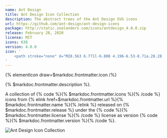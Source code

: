 ```yaml
---
name: Ant Design
title: Ant Design Icon Collection
description: The abstract trees of the Ant Design SVG icons
url: https://github.com/ant-design/ant-design-icons
package: http://static.zoolanders.com/icons/antdesign_4.0.0.zip
release: February 28, 2020
license: MIT
icons: 638
version: 4.0.0
icon: '
    <path stroke="none" d="M28.563 6.771l-6.808 4.196-6.53-8.71a.28.28 0 00-.227-.112.28.28 0 00-.225.113l-6.527 8.71L1.434 6.77a.284.284 0 00-.428.278L3.68 27.366c.037.276.275.49.559.49h21.524a.56.56 0 00.556-.49L28.995 7.05a.286.286 0 00-.432-.278zm-4.41 18.69H5.844L3.96 11.137l4.891 3.013 6.15-8.204 6.148 8.204 4.891-3.013-1.886 14.326zM15 14.908a3.945 3.945 0 00-3.94 3.942 3.943 3.943 0 003.94 3.94 3.943 3.943 0 003.94-3.94A3.945 3.945 0 0015 14.907zm0 5.631a1.687 1.687 0 01-1.686-1.69A1.69 1.69 0 0115 17.159a1.69 1.69 0 010 3.38z"/>
'
---
```


{% elementIcon draw=$markdoc.frontmatter.icon /%}

{% $markdoc.frontmatter.description %}.

A collection of {% code %}{% $markdoc.frontmatter.icons %}{% /code %} icons from {% elink href=$markdoc.frontmatter.url %}{% $markdoc.frontmatter.name %}{% /elink %} released on {% $markdoc.frontmatter.release %} under the {% code %}{% $markdoc.frontmatter.license %}{% /code %} license as version {% code %}{% $markdoc.frontmatter.version %}{% /code %}.

![Ant Design Icon Collection](/assets/ytp/icons/collection-antdesign.webp)

